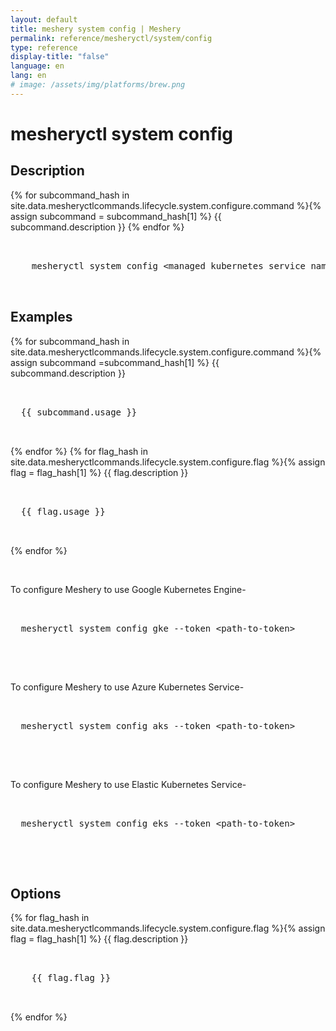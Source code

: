 ```yaml
---
layout: default
title: meshery system config | Meshery
permalink: reference/mesheryctl/system/config
type: reference
display-title: "false"
language: en
lang: en
# image: /assets/img/platforms/brew.png
---
```


<!-- Copy this template to create individual doc pages for each mesheryctl commands -->

<!-- Name of the command -->
# mesheryctl system config

## Description

{% for subcommand_hash in site.data.mesheryctlcommands.lifecycle.system.configure.command %}{% assign subcommand = subcommand_hash[1] %}
{{ subcommand.description }}
{% endfor %}

<!-- Basic usage of the command -->
<pre class="codeblock-pre">
  <div class="codeblock">
    mesheryctl system config &#60;managed kubernetes service name&#62; [flags]
  </div>
</pre>

## Examples

{% for subcommand_hash in site.data.mesheryctlcommands.lifecycle.system.configure.command %}{% assign subcommand =subcommand_hash[1] %}
{{ subcommand.description }}
<pre class="codeblock-pre">
  <div class="codeblock">
  {{ subcommand.usage }}
  </div>
</pre>
{% endfor %}
{% for flag_hash in site.data.mesheryctlcommands.lifecycle.system.configure.flag %}{% assign flag = flag_hash[1] %}
{{ flag.description }}
<pre class="codeblock-pre">
  <div class="codeblock">
  {{ flag.usage }}
  </div>
</pre>
{% endfor %}

<br/>

To configure Meshery to use Google Kubernetes Engine-
<pre class="codeblock-pre">
  <div class="codeblock">
  mesheryctl system config gke --token &#60;path-to-token&#62;
  </div>
</pre>

<br/>

To configure Meshery to use Azure Kubernetes Service-
<pre class="codeblock-pre">
  <div class="codeblock">
  mesheryctl system config aks --token &#60;path-to-token&#62;
  </div>
</pre>

<br/>

To configure Meshery to use Elastic Kubernetes Service-
<pre class="codeblock-pre">
  <div class="codeblock">
  mesheryctl system config eks --token &#60;path-to-token&#62;
  </div>
</pre> 

<br/>


<!-- Options/Flags available in this command -->
## Options

{% for flag_hash in site.data.mesheryctlcommands.lifecycle.system.configure.flag %}{% assign flag = flag_hash[1] %}
{{ flag.description }}
<pre class="codeblock-pre">
  <div class="codeblock">
    {{ flag.flag }}
  </div>
</pre>
{% endfor %}
<br/>
